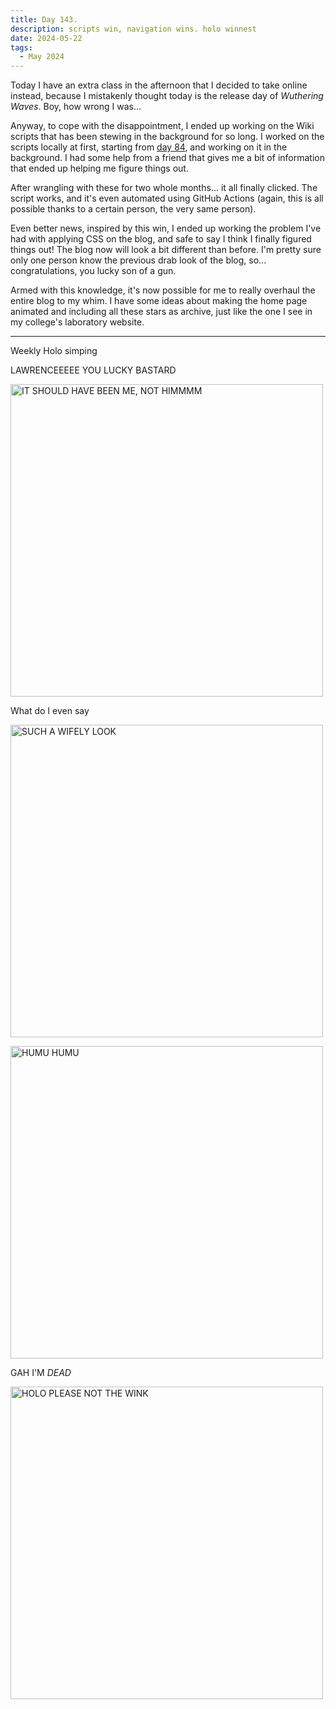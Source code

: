 ```yaml
---
title: Day 143.
description: scripts win, navigation wins. holo winnest
date: 2024-05-22
tags: 
  - May 2024
---
```


Today I have an extra class in the afternoon that I decided to take online instead, because I mistakenly thought today is the release day of *Wuthering Waves*. Boy, how wrong I was...

Anyway, to cope with the disappointment, I ended up working on the Wiki scripts that has been stewing in the background for so long. I worked on the scripts locally at first, starting from [day 84](https://alwaysnever25-blog.netlify.app/blog/day84/), and working on it in the background. I had some help from a friend that gives me a bit of information that ended up helping me figure things out. 

After wrangling with these for two whole months... it all finally clicked. The script works, and it's even automated using GitHub Actions (again, this is all possible thanks to a certain person, the very same person).

Even better news, inspired by this win, I ended up working the problem I've had with applying CSS on the blog, and safe to say I think I finally figured things out! The blog now will look a bit different than before. I'm pretty sure only one person know the previous drab look of the blog, so... congratulations, you lucky son of a gun.

Armed with this knowledge, it's now possible for me to really overhaul the entire blog to my whim. I have some ideas about making the home page animated and including all these stars as archive, just like the one I see in my college's laboratory website.

-----

Weekly Holo simping

LAWRENCEEEEE YOU LUCKY BASTARD

<a href="https://imgur.com/3scrhiO"><img src="https://i.imgur.com/3scrhiO.png" title="source: imgur.com" width="500px" alt="IT SHOULD HAVE BEEN ME, NOT HIMMMM"/></a>

What do I even say

<a href="https://imgur.com/MfN5DPh"><img src="https://i.imgur.com/MfN5DPh.png" title="source: imgur.com" width="500px" alt="SUCH A WIFELY LOOK"/></a>

<a href="https://imgur.com/6DB8aCF"><img src="https://i.imgur.com/6DB8aCF.png" title="source: imgur.com" width="500px" alt="HUMU HUMU"/></a>

GAH I'M *DEAD*

<a href="https://imgur.com/4z52iYX"><img src="https://i.imgur.com/4z52iYX.png" title="source: imgur.com" width="500px" alt="HOLO PLEASE NOT THE WINK"/></a>